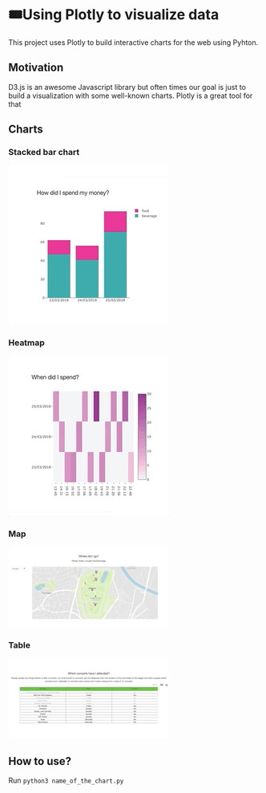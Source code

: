 # 🎟Using Plotly to visualize data

This project uses Plotly to build interactive charts for the web using Pyhton.

## Motivation
D3.js is an awesome Javascript library but often times our goal is just to build a visualization with some well-known charts.
Plotly is a great tool for that

## Charts
### Stacked bar chart
![Stacked bar chart](images/barchart.gif)

### Heatmap
![Heatmap](images/heatmap.gif)

### Map
![Map](images/mapbox.gif)

### Table
![Table](images/table.gif)


## How to use?
Run `python3 name_of_the_chart.py`
